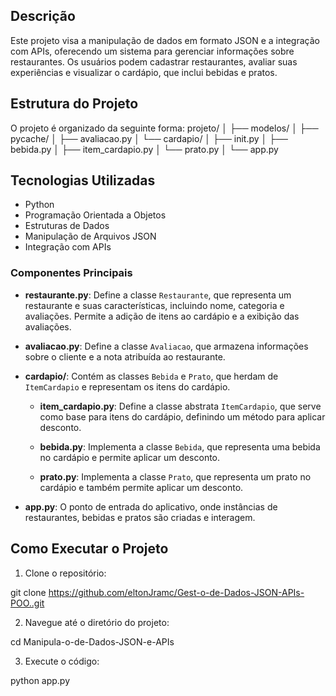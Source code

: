 ## Descrição
Este projeto visa a manipulação de dados em formato JSON e a integração com APIs, oferecendo um sistema para gerenciar informações sobre restaurantes. Os usuários podem cadastrar restaurantes, avaliar suas experiências e visualizar o cardápio, que inclui bebidas e pratos.

## Estrutura do Projeto
O projeto é organizado da seguinte forma:
projeto/ │ ├── modelos/ │ ├── pycache/ │ ├── avaliacao.py │ └── cardapio/ │ ├── init.py │ ├── bebida.py │ ├── item_cardapio.py │ └── prato.py │ └── app.py

## Tecnologias Utilizadas
- Python
- Programação Orientada a Objetos
- Estruturas de Dados
- Manipulação de Arquivos JSON
- Integração com APIs

### Componentes Principais

- **restaurante.py**: Define a classe `Restaurante`, que representa um restaurante e suas características, incluindo nome, categoria e avaliações. Permite a adição de itens ao cardápio e a exibição das avaliações.

- **avaliacao.py**: Define a classe `Avaliacao`, que armazena informações sobre o cliente e a nota atribuída ao restaurante.

- **cardapio/**: Contém as classes `Bebida` e `Prato`, que herdam de `ItemCardapio` e representam os itens do cardápio.

  - **item_cardapio.py**: Define a classe abstrata `ItemCardapio`, que serve como base para itens do cardápio, definindo um método para aplicar desconto.

  - **bebida.py**: Implementa a classe `Bebida`, que representa uma bebida no cardápio e permite aplicar um desconto.

  - **prato.py**: Implementa a classe `Prato`, que representa um prato no cardápio e também permite aplicar um desconto.

- **app.py**: O ponto de entrada do aplicativo, onde instâncias de restaurantes, bebidas e pratos são criadas e interagem.

## Como Executar o Projeto

1. Clone o repositório:

git clone https://github.com/eltonJramc/Gest-o-de-Dados-JSON-APIs-POO..git

2. Navegue até o diretório do projeto:

cd Manipula-o-de-Dados-JSON-e-APIs

3. Execute o código:

python app.py




